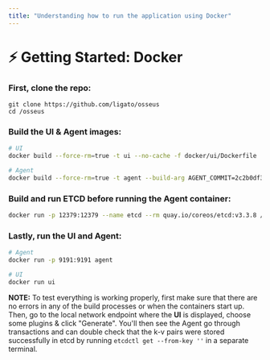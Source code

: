 ```yaml
---
title: "Understanding how to run the application using Docker"
---
```


# :zap: Getting Started: Docker

### First, clone the repo:
```
git clone https://github.com/ligato/osseus
cd /osseus
```
### Build the UI & Agent images:<br/>
```bash
# UI
docker build --force-rm=true -t ui --no-cache -f docker/ui/Dockerfile .

# Agent
docker build --force-rm=true -t agent --build-arg AGENT_COMMIT=2c2b0df32201c9bc814a167e0318329c78165b5c --no-cache -f docker/agent/Dockerfile .
```

### Build and run ETCD **before** running the Agent container:
```bash
docker run -p 12379:12379 --name etcd --rm quay.io/coreos/etcd:v3.3.8 /usr/local/bin/etcd -advertise-client-urls http://0.0.0.0:12379 -listen-client-urls http://0.0.0.0:12379
```

### Lastly, run the UI and Agent:
```bash
# Agent
docker run -p 9191:9191 agent

# UI
docker run ui
```

**NOTE:**
To test everything is working properly, first make sure that there are no errors in any of the build processes or when the containers start up. Then, go to the local network endpoint where the **UI** is displayed, choose some plugins & click "Generate". You'll then see the Agent go through transactions and can double check that the k-v pairs were stored successfully in etcd by running ```etcdctl get --from-key ''``` in a separate terminal.
